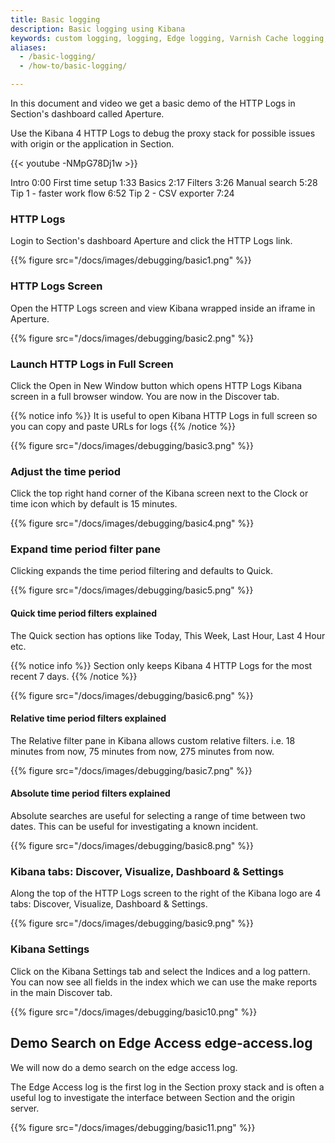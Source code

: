 ```yaml
---
title: Basic logging
description: Basic logging using Kibana
keywords: custom logging, logging, Edge logging, Varnish Cache logging, Kibana, Elastic Search, content delivery network, CDN
aliases:
  - /basic-logging/
  - /how-to/basic-logging/

---
```


In this document and video we get a basic demo of the HTTP Logs in Section's dashboard called Aperture.

Use the Kibana 4 HTTP Logs to debug the proxy stack for possible issues with origin or the application in Section.

{{< youtube -NMpG78Dj1w >}}

Intro 0:00
First time setup 1:33
Basics 2:17
Filters 3:26
Manual search 5:28
Tip 1 - faster work flow 6:52
Tip 2 - CSV exporter 7:24

### HTTP Logs

Login to Section's dashboard Aperture and click the HTTP Logs link.

{{% figure src="/docs/images/debugging/basic1.png" %}}

### HTTP Logs Screen

Open the HTTP Logs screen and view Kibana wrapped inside an iframe in Aperture.

{{% figure src="/docs/images/debugging/basic2.png" %}}

### Launch HTTP Logs in Full Screen

Click the Open in New Window button which opens HTTP Logs Kibana screen in a full browser window. You are now in the Discover tab.

{{% notice info %}}
It is useful to open Kibana HTTP Logs in full screen so you can copy and paste URLs for logs
{{% /notice %}}

{{% figure src="/docs/images/debugging/basic3.png" %}}

### Adjust the time period

Click the top right hand corner of the Kibana screen next to the Clock or time icon which by default is 15 minutes.

{{% figure src="/docs/images/debugging/basic4.png" %}}

### Expand time period filter pane

Clicking expands the time period filtering and defaults to Quick.

{{% figure src="/docs/images/debugging/basic5.png" %}}

#### Quick time period filters explained

The Quick section has options like Today, This Week, Last Hour, Last 4 Hour etc.

{{% notice info %}}
Section only keeps Kibana 4 HTTP Logs for the most recent 7 days.
{{% /notice %}}

{{% figure src="/docs/images/debugging/basic6.png" %}}

#### Relative time period filters explained

The Relative filter pane in Kibana allows custom relative filters. i.e. 18 minutes from now, 75 minutes from now, 275 minutes from now.

{{% figure src="/docs/images/debugging/basic7.png" %}}

#### Absolute time period filters explained

Absolute searches are useful for selecting a range of time between two dates. This can be useful for investigating a known incident.

{{% figure src="/docs/images/debugging/basic8.png" %}}

### Kibana tabs: Discover, Visualize, Dashboard & Settings

Along the top of the HTTP Logs screen to the right of the Kibana logo are 4 tabs: Discover, Visualize, Dashboard & Settings.

{{% figure src="/docs/images/debugging/basic9.png" %}}

### Kibana Settings

Click on the Kibana Settings tab and select the Indices and a log pattern. You can now see all fields in the index which we can use the make reports in the main Discover tab.

{{% figure src="/docs/images/debugging/basic10.png" %}}

## Demo Search on Edge Access edge-access.log

We will now do a demo search on the edge access log.

The Edge Access log is the first log in the Section proxy stack and is often a useful log to investigate the interface between Section and the origin server.

{{% figure src="/docs/images/debugging/basic11.png" %}}